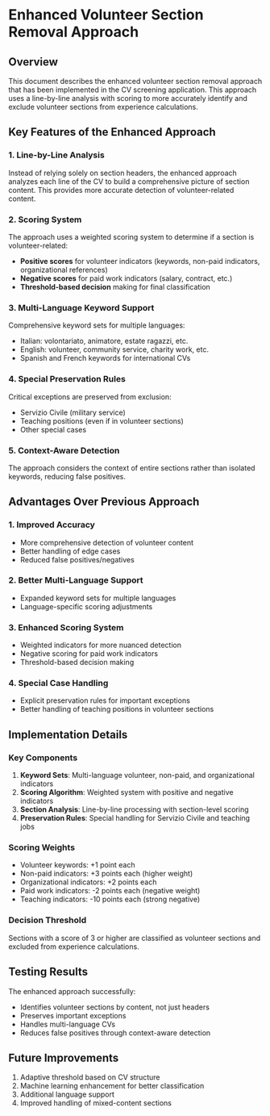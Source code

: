 # Enhanced Volunteer Section Removal Approach

## Overview
This document describes the enhanced volunteer section removal approach that has been implemented in the CV screening application. This approach uses a line-by-line analysis with scoring to more accurately identify and exclude volunteer sections from experience calculations.

## Key Features of the Enhanced Approach

### 1. Line-by-Line Analysis
Instead of relying solely on section headers, the enhanced approach analyzes each line of the CV to build a comprehensive picture of section content. This provides more accurate detection of volunteer-related content.

### 2. Scoring System
The approach uses a weighted scoring system to determine if a section is volunteer-related:
- **Positive scores** for volunteer indicators (keywords, non-paid indicators, organizational references)
- **Negative scores** for paid work indicators (salary, contract, etc.)
- **Threshold-based decision** making for final classification

### 3. Multi-Language Keyword Support
Comprehensive keyword sets for multiple languages:
- Italian: volontariato, animatore, estate ragazzi, etc.
- English: volunteer, community service, charity work, etc.
- Spanish and French keywords for international CVs

### 4. Special Preservation Rules
Critical exceptions are preserved from exclusion:
- Servizio Civile (military service)
- Teaching positions (even if in volunteer sections)
- Other special cases

### 5. Context-Aware Detection
The approach considers the context of entire sections rather than isolated keywords, reducing false positives.

## Advantages Over Previous Approach

### 1. Improved Accuracy
- More comprehensive detection of volunteer content
- Better handling of edge cases
- Reduced false positives/negatives

### 2. Better Multi-Language Support
- Expanded keyword sets for multiple languages
- Language-specific scoring adjustments

### 3. Enhanced Scoring System
- Weighted indicators for more nuanced detection
- Negative scoring for paid work indicators
- Threshold-based decision making

### 4. Special Case Handling
- Explicit preservation rules for important exceptions
- Better handling of teaching positions in volunteer sections

## Implementation Details

### Key Components
1. **Keyword Sets**: Multi-language volunteer, non-paid, and organizational indicators
2. **Scoring Algorithm**: Weighted system with positive and negative indicators
3. **Section Analysis**: Line-by-line processing with section-level scoring
4. **Preservation Rules**: Special handling for Servizio Civile and teaching jobs

### Scoring Weights
- Volunteer keywords: +1 point each
- Non-paid indicators: +3 points each (higher weight)
- Organizational indicators: +2 points each
- Paid work indicators: -2 points each (negative weight)
- Teaching indicators: -10 points each (strong negative)

### Decision Threshold
Sections with a score of 3 or higher are classified as volunteer sections and excluded from experience calculations.

## Testing Results
The enhanced approach successfully:
- Identifies volunteer sections by content, not just headers
- Preserves important exceptions
- Handles multi-language CVs
- Reduces false positives through context-aware detection

## Future Improvements
1. Adaptive threshold based on CV structure
2. Machine learning enhancement for better classification
3. Additional language support
4. Improved handling of mixed-content sections